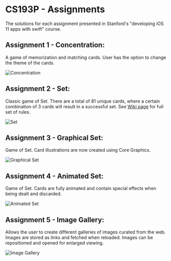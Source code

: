 # CS193P - Assignments 
The solutions for each assignment presented in Stanford's "developing iOS 11 apps with swift" course.

## Assignment 1 - Concentration:

A game of memorization and matching cards. User has the option to change the theme of the cards.

![Concentration](https://github.com/jmak24/CS193P-Assignments/blob/master/GIFs/Concentration.gif)

## Assignment 2 - Set:

Classic game of Set. There are a total of 81 unique cards, where a certain combination of 3 cards will result in a successful set. See <a href="https://en.wikipedia.org/wiki/Set_(card_game)">Wiki page</a> for full set of rules.

![Set](https://github.com/jmak24/CS193P-Assignments/blob/master/GIFs/Set.gif)

## Assignment 3 - Graphical Set:

Game of Set. Card illustrations are now created using Core Graphics. 

![Graphical Set](https://github.com/jmak24/CS193P-Assignments/blob/master/GIFs/Graphical-Set.gif)

## Assignment 4 - Animated Set:

Game of Set. Cards are fully animated and contain special effects when being dealt and discarded. 

![Animated Set](https://github.com/jmak24/CS193P-Assignments/blob/master/GIFs/Animated-Set.gif)


## Assignment 5 - Image Gallery:

Allows the user to create different galleries of images curated from the web. Images are stored as links and fetched when reloaded. Images can be repositioned and opened for enlarged viewing. 

![Image Gallery](https://github.com/jmak24/CS193P-Assignments/blob/master/GIFs/Image-Gallery.gif)


